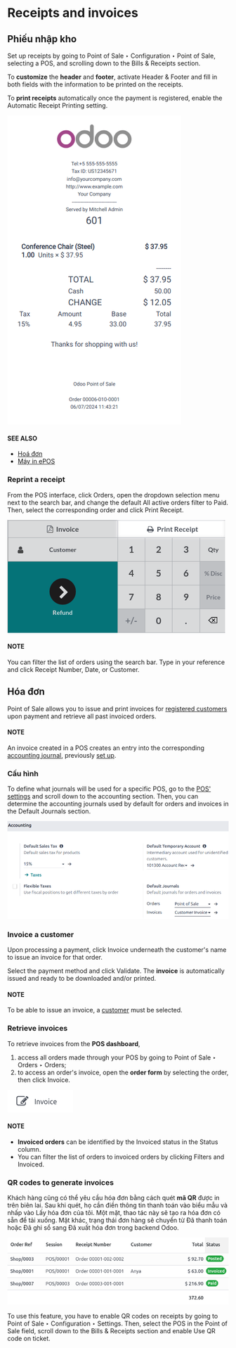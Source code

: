 # Receipts and invoices

## Phiếu nhập kho

Set up receipts by going to Point of Sale ‣ Configuration ‣ Point of Sale,
selecting a POS, and scrolling down to the Bills & Receipts section.

To **customize** the **header** and **footer**, activate Header & Footer and fill in
both fields with the information to be printed on the receipts.

To **print receipts** automatically once the payment is registered, enable the Automatic
Receipt Printing setting.

![biên lai POS](../../../.gitbook/assets/receipt.png)

#### SEE ALSO
- [Hoá đơn](applications/sales/point_of_sale/restaurant/bill_printing.md)
- [Máy in ePOS](applications/sales/point_of_sale/configuration/epos_printers.md)

### Reprint a receipt

From the POS interface, click Orders, open the dropdown selection menu next to the
search bar, and change the default All active orders filter to Paid. Then,
select the corresponding order and click Print Receipt.

![Print receipt button from the backend](../../../.gitbook/assets/print-receipt.png)

#### NOTE
You can filter the list of orders using the search bar. Type in your reference and click
Receipt Number, Date, or Customer.

<a id="receipts-invoices-invoices"></a>

## Hóa đơn

Point of Sale allows you to issue and print invoices for [registered customers](applications/sales/point_of_sale.md#pos-customers)
upon payment and retrieve all past invoiced orders.

#### NOTE
An invoice created in a POS creates an entry into the corresponding [accounting journal](applications/finance/accounting/get_started/cheat_sheet.md#cheat-sheet-journals), previously [set up](#receipts-invoices-invoice-configuration).

<a id="receipts-invoices-invoice-configuration"></a>

### Cấu hình

To define what journals will be used for a specific POS, go to the [POS' settings](applications/sales/point_of_sale/configuration.md#configuration-settings) and scroll down to the accounting section. Then, you can determine the
accounting journals used by default for orders and invoices in the Default Journals
section.

![accounting section in the POS settings](../../../.gitbook/assets/invoice-config.png)

### Invoice a customer

Upon processing a payment, click Invoice underneath the customer's name to issue an
invoice for that order.

Select the payment method and click Validate. The **invoice** is automatically issued
and ready to be downloaded and/or printed.

#### NOTE
To be able to issue an invoice, a [customer](applications/sales/point_of_sale.md#pos-customers) must be selected.

### Retrieve invoices

To retrieve invoices from the **POS dashboard**,

1. access all orders made through your POS by going to Point of Sale ‣ Orders ‣
   Orders;
2. to access an order's invoice, open the **order form** by selecting the order, then click
   Invoice.

![invoice smart button from an order form](../../../.gitbook/assets/invoice-smart-button.png)

#### NOTE
- **Invoiced orders** can be identified by the Invoiced status in the
  Status column.
- You can filter the list of orders to invoiced orders by clicking Filters and
  Invoiced.

### QR codes to generate invoices

Khách hàng cũng có thể yêu cầu hóa đơn bằng cách quét **mã QR** được in trên biên lai. Sau khi quét, họ cần điền thông tin thanh toán vào biểu mẫu và nhấp vào Lấy hóa đơn của tôi. Một mặt, thao tác này sẽ tạo ra hóa đơn có sẵn để tải xuống. Mặt khác, trạng thái đơn hàng sẽ chuyển từ Đã thanh toán hoặc Đã ghi sổ sang Đã xuất hóa đơn trong backend Odoo.

![order status change](../../../.gitbook/assets/order-status.png)

To use this feature, you have to enable QR codes on receipts by going to Point of
Sale ‣ Configuration ‣ Settings. Then, select the POS in the Point of Sale field,
scroll down to the Bills & Receipts section and enable Use QR code on
ticket.
